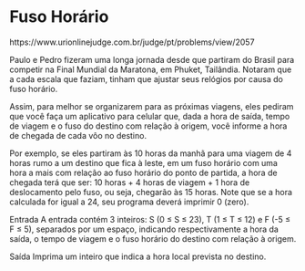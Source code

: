 <h1>Fuso Horário</h1>
https://www.urionlinejudge.com.br/judge/pt/problems/view/2057

Paulo e Pedro fizeram uma longa jornada desde que partiram do Brasil para competir na Final Mundial da Maratona, em Phuket, Tailândia. Notaram que a cada escala que faziam, tinham que ajustar seus relógios por causa do fuso horário.

Assim, para melhor se organizarem para as próximas viagens, eles pediram que você faça um aplicativo para celular que, dada a hora de saída, tempo de viagem e o fuso do destino com relação à origem, você informe a hora de chegada de cada vôo no destino.

Por exemplo, se eles partiram às 10 horas da manhã para uma viagem de 4 horas rumo a um destino que fica à leste, em um fuso horário com uma hora a mais com relação ao fuso horário do ponto de partida, a hora de chegada terá que ser: 10 horas + 4 horas de viagem + 1 hora de deslocamento pelo fuso, ou seja, chegarão às 15 horas. Note que se a hora calculada for igual a 24, seu programa deverá imprimir 0 (zero).

Entrada
A entrada contém 3 inteiros: S (0 ≤ S ≤ 23), T (1 ≤ T ≤ 12) e F (-5 ≤ F ≤ 5), separados por um espaço, indicando respectivamente a hora da saída, o tempo de viagem e o fuso horário do destino com relação à origem.

Saída
Imprima um inteiro que indica a hora local prevista no destino.